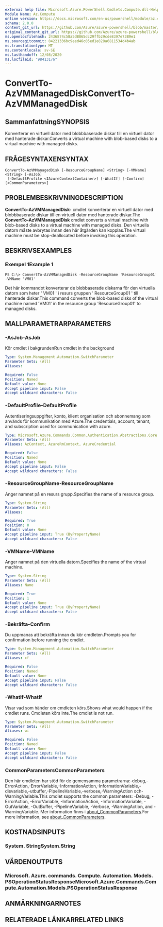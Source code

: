 ```yaml
---
external help file: Microsoft.Azure.PowerShell.Cmdlets.Compute.dll-Help.xml
Module Name: Az.Compute
online version: https://docs.microsoft.com/en-us/powershell/module/az.compute/convertto-azvmmanageddisk
schema: 2.0.0
content_git_url: https://github.com/Azure/azure-powershell/blob/master/src/Compute/Compute/help/ConvertTo-AzVMManagedDisk.md
original_content_git_url: https://github.com/Azure/azure-powershell/blob/master/src/Compute/Compute/help/ConvertTo-AzVMManagedDisk.md
ms.openlocfilehash: 2436874c58a5d8865dc29ffb29cde8397e7389e1
ms.sourcegitcommit: 04221336bc9eed46c05ed1e828a6811534d4b4ab
ms.translationtype: MT
ms.contentlocale: sv-SE
ms.lasthandoff: 12/08/2020
ms.locfileid: "98413176"
---
```

# <span data-ttu-id="28739-101">ConvertTo-AzVMManagedDisk</span><span class="sxs-lookup"><span data-stu-id="28739-101">ConvertTo-AzVMManagedDisk</span></span>

## <span data-ttu-id="28739-102">Sammanfattning</span><span class="sxs-lookup"><span data-stu-id="28739-102">SYNOPSIS</span></span>
<span data-ttu-id="28739-103">Konverterar en virtuell dator med blobbbaserade diskar till en virtuell dator med hanterade diskar.</span><span class="sxs-lookup"><span data-stu-id="28739-103">Converts a virtual machine with blob-based disks to a virtual machine with managed disks.</span></span>

## <span data-ttu-id="28739-104">FRÅGESYNTAXEN</span><span class="sxs-lookup"><span data-stu-id="28739-104">SYNTAX</span></span>

```
ConvertTo-AzVMManagedDisk [-ResourceGroupName] <String> [-VMName] <String> [-AsJob]
 [-DefaultProfile <IAzureContextContainer>] [-WhatIf] [-Confirm] [<CommonParameters>]
```

## <span data-ttu-id="28739-105">PROBLEMBESKRIVNING</span><span class="sxs-lookup"><span data-stu-id="28739-105">DESCRIPTION</span></span>
<span data-ttu-id="28739-106">**ConvertTo-AzVMManagedDisk-** cmdlet konverterar en virtuell dator med blobbbaserade diskar till en virtuell dator med hanterade diskar.</span><span class="sxs-lookup"><span data-stu-id="28739-106">The **ConvertTo-AzVMManagedDisk** cmdlet converts a virtual machine with blob-based disks to a virtual machine with managed disks.</span></span>
<span data-ttu-id="28739-107">Den virtuella datorn måste avbrytas innan den här åtgärden kan kopplas.</span><span class="sxs-lookup"><span data-stu-id="28739-107">The virtual machine must be stop-deallocated before invoking this operation.</span></span>

## <span data-ttu-id="28739-108">BESKRIVS</span><span class="sxs-lookup"><span data-stu-id="28739-108">EXAMPLES</span></span>

### <span data-ttu-id="28739-109">Exempel 1</span><span class="sxs-lookup"><span data-stu-id="28739-109">Example 1</span></span>
```
PS C:\> ConvertTo-AzVMManagedDisk -ResourceGroupName 'ResourceGroup01' -VMName 'VM01'
```

<span data-ttu-id="28739-110">Det här kommandot konverterar de blobbaserade diskarna för den virtuella datorn som heter ' VM01 ' i resurs gruppen ' ResourceGroup01 ' till hanterade diskar.</span><span class="sxs-lookup"><span data-stu-id="28739-110">This command converts the blob-based disks of the virtual machine named 'VM01' in the resource group 'ResourceGroup01' to managed disks.</span></span>

## <span data-ttu-id="28739-111">MALLPARAMETRAR</span><span class="sxs-lookup"><span data-stu-id="28739-111">PARAMETERS</span></span>

### <span data-ttu-id="28739-112">-AsJob</span><span class="sxs-lookup"><span data-stu-id="28739-112">-AsJob</span></span>
<span data-ttu-id="28739-113">Kör cmdlet i bakgrunden</span><span class="sxs-lookup"><span data-stu-id="28739-113">Run cmdlet in the background</span></span>

```yaml
Type: System.Management.Automation.SwitchParameter
Parameter Sets: (All)
Aliases:

Required: False
Position: Named
Default value: None
Accept pipeline input: False
Accept wildcard characters: False
```

### <span data-ttu-id="28739-114">-DefaultProfile</span><span class="sxs-lookup"><span data-stu-id="28739-114">-DefaultProfile</span></span>
<span data-ttu-id="28739-115">Autentiseringsuppgifter, konto, klient organisation och abonnemang som används för kommunikation med Azure.</span><span class="sxs-lookup"><span data-stu-id="28739-115">The credentials, account, tenant, and subscription used for communication with azure.</span></span>

```yaml
Type: Microsoft.Azure.Commands.Common.Authentication.Abstractions.Core.IAzureContextContainer
Parameter Sets: (All)
Aliases: AzContext, AzureRmContext, AzureCredential

Required: False
Position: Named
Default value: None
Accept pipeline input: False
Accept wildcard characters: False
```

### <span data-ttu-id="28739-116">-ResourceGroupName</span><span class="sxs-lookup"><span data-stu-id="28739-116">-ResourceGroupName</span></span>
<span data-ttu-id="28739-117">Anger namnet på en resurs grupp.</span><span class="sxs-lookup"><span data-stu-id="28739-117">Specifies the name of a resource group.</span></span>

```yaml
Type: System.String
Parameter Sets: (All)
Aliases:

Required: True
Position: 0
Default value: None
Accept pipeline input: True (ByPropertyName)
Accept wildcard characters: False
```

### <span data-ttu-id="28739-118">-VMName</span><span class="sxs-lookup"><span data-stu-id="28739-118">-VMName</span></span>
<span data-ttu-id="28739-119">Anger namnet på den virtuella datorn.</span><span class="sxs-lookup"><span data-stu-id="28739-119">Specifies the name of the virtual machine.</span></span>

```yaml
Type: System.String
Parameter Sets: (All)
Aliases: Name

Required: True
Position: 1
Default value: None
Accept pipeline input: True (ByPropertyName)
Accept wildcard characters: False
```

### <span data-ttu-id="28739-120">-Bekräfta</span><span class="sxs-lookup"><span data-stu-id="28739-120">-Confirm</span></span>
<span data-ttu-id="28739-121">Du uppmanas att bekräfta innan du kör cmdleten.</span><span class="sxs-lookup"><span data-stu-id="28739-121">Prompts you for confirmation before running the cmdlet.</span></span>

```yaml
Type: System.Management.Automation.SwitchParameter
Parameter Sets: (All)
Aliases: cf

Required: False
Position: Named
Default value: None
Accept pipeline input: False
Accept wildcard characters: False
```

### <span data-ttu-id="28739-122">-WhatIf</span><span class="sxs-lookup"><span data-stu-id="28739-122">-WhatIf</span></span>
<span data-ttu-id="28739-123">Visar vad som händer om cmdleten körs.</span><span class="sxs-lookup"><span data-stu-id="28739-123">Shows what would happen if the cmdlet runs.</span></span> <span data-ttu-id="28739-124">Cmdleten körs inte.</span><span class="sxs-lookup"><span data-stu-id="28739-124">The cmdlet is not run.</span></span>

```yaml
Type: System.Management.Automation.SwitchParameter
Parameter Sets: (All)
Aliases: wi

Required: False
Position: Named
Default value: None
Accept pipeline input: False
Accept wildcard characters: False
```

### <span data-ttu-id="28739-125">CommonParameters</span><span class="sxs-lookup"><span data-stu-id="28739-125">CommonParameters</span></span>
<span data-ttu-id="28739-126">Den här cmdleten har stöd för de gemensamma parametrarna:-debug,-ErrorAction,-ErrorVariable,-InformationAction,-InformationVariable,-disvariable,-utbuffer,-PipelineVariable,-verbose,-WarningAction och-WarningVariable.</span><span class="sxs-lookup"><span data-stu-id="28739-126">This cmdlet supports the common parameters: -Debug, -ErrorAction, -ErrorVariable, -InformationAction, -InformationVariable, -OutVariable, -OutBuffer, -PipelineVariable, -Verbose, -WarningAction, and -WarningVariable.</span></span> <span data-ttu-id="28739-127">Mer information finns i [about_CommonParameters](http://go.microsoft.com/fwlink/?LinkID=113216).</span><span class="sxs-lookup"><span data-stu-id="28739-127">For more information, see [about_CommonParameters](http://go.microsoft.com/fwlink/?LinkID=113216).</span></span>

## <span data-ttu-id="28739-128">KOSTNADS</span><span class="sxs-lookup"><span data-stu-id="28739-128">INPUTS</span></span>

### <span data-ttu-id="28739-129">System. String</span><span class="sxs-lookup"><span data-stu-id="28739-129">System.String</span></span>

## <span data-ttu-id="28739-130">VÄRDEN</span><span class="sxs-lookup"><span data-stu-id="28739-130">OUTPUTS</span></span>

### <span data-ttu-id="28739-131">Microsoft. Azure. commands. Compute. Automation. Models. PSOperationStatusResponse</span><span class="sxs-lookup"><span data-stu-id="28739-131">Microsoft.Azure.Commands.Compute.Automation.Models.PSOperationStatusResponse</span></span>

## <span data-ttu-id="28739-132">ANMÄRKNINGAR</span><span class="sxs-lookup"><span data-stu-id="28739-132">NOTES</span></span>

## <span data-ttu-id="28739-133">RELATERADE LÄNKAR</span><span class="sxs-lookup"><span data-stu-id="28739-133">RELATED LINKS</span></span>
